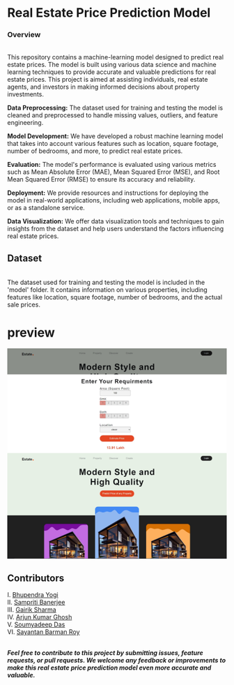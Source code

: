 <h1>Real Estate Price Prediction Model</h1> 
<h3>Overview</h3>
<br>
This repository contains a machine-learning model designed to predict real estate prices. The model is built using various data science and machine learning techniques to provide accurate and valuable predictions for real estate prices. This project is aimed at assisting individuals, real estate agents, and investors in making informed decisions about property investments.
<br>

<b>Data Preprocessing:</b> The dataset used for training and testing the model is cleaned and preprocessed to handle missing values, outliers, and feature engineering.

<b>Model Development:</b>  We have developed a robust machine learning model that takes into account various features such as location, square footage, number of bedrooms, and more, to predict real estate prices.

<b>Evaluation:</b>  The model's performance is evaluated using various metrics such as Mean Absolute Error (MAE), Mean Squared Error (MSE), and Root Mean Squared Error (RMSE) to ensure its accuracy and reliability.

<b>Deployment:</b>  We provide resources and instructions for deploying the model in real-world applications, including web applications, mobile apps, or as a standalone service.

<b>Data Visualization:</b>  We offer data visualization tools and techniques to gain insights from the dataset and help users understand the factors influencing real estate prices.

## Dataset
<br>
The dataset used for training and testing the model is included in the 'model' folder. It contains information on various properties, including features like location, square footage, number of bedrooms, and the actual sale prices.

# preview
![image](https://github.com/GairikSharma/Prediction_model/blob/main/pred_1.jpeg)
![image](https://github.com/GairikSharma/Prediction_model/blob/main/pred_2.jpeg)
## Contributors
I. [Bhupendra Yogi](https://www.github.com/laughing-nerd) 
<br>
II. [Sampriti Banerjee](https://www.github.com/sampritibanerjee)
<br>
III. [Gairik Sharma](https://www.github.com/GairikSharma)
<br>
IV. [Arjun Kumar Ghosh](https://www.github.com/ArjunGhosh561)
<br>
V. [Soumyadeep Das](https://www.github.com/Soumya-glitch-charlie)
<br>
VI. [Sayantan Barman Roy](https://www.github.com/Sayantan63)
<br>

<br>
<b><i>Feel free to contribute to this project by submitting issues, feature requests, or pull requests. We welcome any feedback or improvements to make this real estate price prediction model even more accurate and valuable.<i><b>
